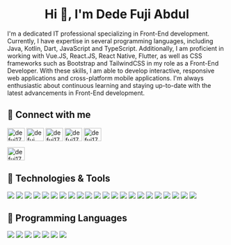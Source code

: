 <h1 align="center">Hi 👋, I'm Dede Fuji Abdul</h1>
I'm a dedicated IT professional specializing in Front-End development. Currently, I have expertise in several programming languages, including Java, Kotlin, Dart, JavaScript and TypeScript. Additionally, I am proficient in working with Vue.JS, React.JS, React Native, Flutter, as well as CSS frameworks such as Bootstrap and TailwindCSS in my role as a Front-End Developer. With these skills, I am able to develop interactive, responsive web applications and cross-platform mobile applications.
I'm always enthusiastic about continuous learning and staying up-to-date with the latest advancements in Front-End development.

## 🔭 Connect with me 
<p align="left">
<a href="https://twitter.com/defuj17" target="blank"><img align="center" src="https://raw.githubusercontent.com/rahuldkjain/github-profile-readme-generator/master/src/images/icons/Social/twitter.svg" alt="defuj17" height="30" width="40" /></a>
<a href="https://linkedin.com/in/defuj" target="blank"><img align="center" src="https://raw.githubusercontent.com/rahuldkjain/github-profile-readme-generator/master/src/images/icons/Social/linked-in-alt.svg" alt="defuj" height="30" width="40" /></a>
<a href="https://fb.com/defuj17" target="blank"><img align="center" src="https://raw.githubusercontent.com/rahuldkjain/github-profile-readme-generator/master/src/images/icons/Social/facebook.svg" alt="defuj17" height="30" width="40" /></a>
<a href="https://instagram.com/defuj17" target="blank"><img align="center" src="https://raw.githubusercontent.com/rahuldkjain/github-profile-readme-generator/master/src/images/icons/Social/instagram.svg" alt="defuj17" height="30" width="40" /></a>
<a href="https://www.youtube.com/c/defuj17" target="blank"><img align="center" src="https://raw.githubusercontent.com/rahuldkjain/github-profile-readme-generator/master/src/images/icons/Social/youtube.svg" alt="defuj17" height="30" width="40" /></a>
</p>
<a href="mailto:defuj.dev@gmail.com" target="blank"><img align="center" src="https://www.logo.wine/a/logo/Gmail/Gmail-Logo.wine.svg" alt="defuj17" height="30" width="40" /></a>
</p>




## 🔧 Technologies & Tools
![](https://img.shields.io/badge/Git-informational?style=flat&logo=git&logoColor=white&color=6aa6f8)
![](https://img.shields.io/badge/Postman-informational?style=flat&logo=postman&logoColor=white&color=6aa6f8)
![](https://img.shields.io/badge/Wordpress-informational?style=flat&logo=wordpress&logoColor=white&color=6aa6f8)
![](https://img.shields.io/badge/CodeMagic-informational?style=flat&logo=codemagic&logoColor=white&color=6aa6f8)
![](https://img.shields.io/badge/Docker-informational?style=flat&logo=docker&logoColor=white&color=6aa6f8)
![](https://img.shields.io/badge/Firebase-informational?style=flat&logo=firebase&logoColor=white&color=6aa6f8)
![](https://img.shields.io/badge/Google_Cloud-informational?style=flat&logo=googlecloud&logoColor=white&color=6aa6f8)
![](https://img.shields.io/badge/AWS-informational?style=flat&logo=amazonaws&logoColor=white&color=6aa6f8)
![](https://img.shields.io/badge/Amazon_S3-informational?style=flat&logo=amazons3&logoColor=white&color=6aa6f8)
![](https://img.shields.io/badge/MongoDB-informational?style=flat&logo=mongodb&logoColor=white&color=6aa6f8)
![](https://img.shields.io/badge/MySQL-informational?style=flat&logo=mysql&logoColor=white&color=6aa6f8)
![](https://img.shields.io/badge/VS_Code-informational?style=flat&logo=visual-studio-code&logoColor=white&color=6aa6f8)
![](https://img.shields.io/badge/Android-Studio?style=flat&logo=android-studio&logoColor=white&color=6aa6f8)
![](https://img.shields.io/badge/Next.Js-informational?style=flat&logo=next.js&logoColor=white&color=6aa6f8)
![](https://img.shields.io/badge/Vue.Js-informational?style=flat&logo=vue.js&logoColor=white&color=6aa6f8)
![](https://img.shields.io/badge/Flutter-informational?style=flat&logo=flutter&logoColor=white&color=6aa6f8)
![](https://img.shields.io/badge/React_Native-informational?style=flat&logo=react&logoColor=white&color=6aa6f8)
![](https://img.shields.io/badge/React_JS-informational?style=flat&logo=react&logoColor=white&color=6aa6f8)
![](https://img.shields.io/badge/NodeJs-informational?style=flat&logo=node.js&logoColor=white&color=6aa6f8)
![](https://img.shields.io/badge/Spring_Boot-informational?style=flat&logo=spring&logoColor=white&color=6aa6f8)
![](https://img.shields.io/badge/Bootstrap-informational?style=flat&logo=Bootstrap&logoColor=white&color=6aa6f8)
![](https://img.shields.io/badge/Tailwindcss-informational?style=flat&logo=tailwindcss&logoColor=white&color=6aa6f8)

## 🔧 Programming Languages
![](https://img.shields.io/badge/Java-informational?style=flat&logo=oracle&logoColor=white&color=6aa6f8)
![](https://img.shields.io/badge/JavaScript-informational?style=flat&logo=javascript&logoColor=white&color=6aa6f8)
![](https://img.shields.io/badge/Typescript-informational?style=flat&logo=typescript&logoColor=white&color=6aa6f8)
![](https://img.shields.io/badge/PHP-informational?style=flat&logo=php&logoColor=white&color=6aa6f8)
![](https://img.shields.io/badge/Kotlin-informational?style=flat&logo=kotlin&logoColor=white&color=6aa6f8)
![](https://img.shields.io/badge/Dart-informational?style=flat&logo=dart&logoColor=white&color=6aa6f8)
![](https://img.shields.io/badge/GO-informational?style=flat&logo=go&logoColor=white&color=6aa6f8)

